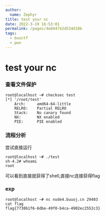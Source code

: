 ```yaml
---
author: 
  name: Zephyr
title: test your nc
date: 2022-3-19 16:53:01
permalink: /pages/4e844742d534d18b
tags: 
  - buuctf
  - pwn
---
```

# test your nc

### 查看文件保护

```shell
root@localhost ~# checksec test
[*] '/root/test'
    Arch:     amd64-64-little
    RELRO:    Partial RELRO
    Stack:    No canary found
    NX:       NX enabled
    PIE:      PIE enabled
```

### 流程分析

尝试直接运行

```shell
root@localhost ~# ./test
sh-4.2# whoami
root
```

可以看到直接就获得了shell,直接nc连接获得flag

### exp

```shell
root@localhost ~# nc node4.buuoj.cn 29403
cat flag
flag{7730b1f6-6dbe-49f0-b4ca-4902ec2552c3}
```

